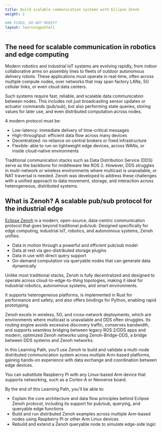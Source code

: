 ```yaml
---
title: Build scalable communication systems with Eclipse Zenoh
weight: 2

### FIXED, DO NOT MODIFY
layout: learningpathall
---
```


## The need for scalable communication in robotics and edge computing

Modern robotics and industrial IoT systems are evolving rapidly, from indoor collaborative arms on assembly lines to fleets of outdoor autonomous delivery robots. 
These applications must operate in real-time, often across multiple compute nodes, over networks that may span factory LANs, 5G cellular links, or even cloud data centers.

Such systems require fast, reliable, and scalable data communication between nodes. 
This includes not just broadcasting sensor updates or actuator commands (pub/sub), but also performing state queries, storing values for later use, and even distributed computation across nodes. 

A modern protocol must be:
* Low-latency: immediate delivery of time-critical messages
* High-throughput: efficient data flow across many devices
* Decentralized: no reliance on central brokers or fixed infrastructure
* Flexible: able to run on lightweight edge devices, across WANs, or inside cloud-native environments

Traditional communication stacks such as Data Distribution Service (DDS) serve as the backbone for middleware like ROS 2. However, DDS struggles in multi-network or wireless environments where multicast is unavailable, or NAT traversal is needed. Zenoh was developed to address these challenges with a unified approach to data movement, storage, and interaction across heterogeneous, distributed systems.

## What is Zenoh? A scalable pub/sub protocol for the industrial edge

[Eclipse Zenoh](https://zenoh.io/) is a modern, open-source, data-centric communication protocol that goes beyond traditional pub/sub. Designed specifically for edge computing, industrial IoT, robotics, and autonomous systems, Zenoh unifies:

- Data in motion through a powerful and efficient pub/sub model
- Data at rest via geo-distributed storage plugins
- Data in use with direct query support
- On-demand computation via queryable nodes that can generate data dynamically

Unlike most traditional stacks, Zenoh is fully decentralized and designed to operate across cloud-to-edge-to-thing topologies, making it ideal for industrial robotics, autonomous systems, and smart environments. 

It supports heterogeneous platforms, is implemented in Rust for performance and safety, and also offers bindings for Python, enabling rapid prototyping.

Zenoh excels in wireless, 5G, and cross-network deployments, which are environments where multicast is unavailable and DDS often struggles. Its routing engine avoids excessive discovery traffic, conserves bandwidth, and supports seamless bridging between legacy ROS 2/DDS apps and modern, optimized Zenoh networks using Zenoh-Bridge-DDS, a bridge between DDS systems and Zenoh networks.

In this Learning Path, you’ll use Zenoh to build and validate a multi-node distributed communication system across multiple Arm-based platforms, gaining hands-on experience with data exchange and coordination between edge devices.

You can substitute Raspberry Pi with any Linux-based Arm device that supports networking, such as a Cortex-A or Neoverse board.

By the end of this Learning Path, you'll be able to:
- Explain the core architecture and data flow principles behind Eclipse Zenoh protocol, including its support for pub/sub, querying, and queryable edge functions
- Build and run distributed Zenoh examples across multiple Arm-based nodes using Raspberry Pi or other Arm Linux devices
- Rebuild and extend a Zenoh queryable node to simulate edge-side logic

